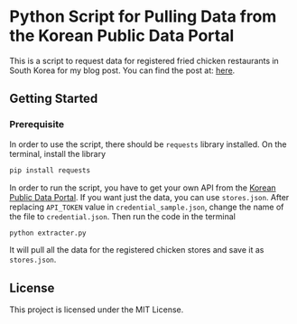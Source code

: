 # Python Script for Pulling Data from the Korean Public Data Portal

This is a script to request data for registered fried chicken restaurants in South Korea for my blog post. You can find the post at: [here](https://yoonoh930.github.io/).

## Getting Started

### Prerequisite

In order to use the script, there should be `requests` library installed. On the terminal, install the library

```bash
pip install requests
```

In order to run the script, you have to get your own API from the [Korean Public Data Portal](https://www.data.go.kr). If you want just the data, you can use `stores.json`. After replacing `API_TOKEN` value in `credential_sample.json`, change the name of the file to `credential.json`. Then run the code in the terminal

```bash
python extracter.py
```

It will pull all the data for the registered chicken stores and save it as `stores.json`.

## License
This project is licensed under the MIT License.